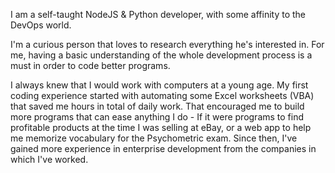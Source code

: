 I am a self-taught NodeJS & Python developer, with some affinity to the DevOps world.

I'm a curious person that loves to research everything he's interested in. For me, having a basic understanding of the whole development process is a must in order to code better programs.

I always knew that I would work with computers at a young age. My first coding experience started with automating some Excel worksheets (VBA) that saved me hours in total of daily work. That encouraged me to build more programs that can ease anything I do - If it were programs to find profitable products at the time I was selling at eBay, or a web app to help me memorize vocabulary for the Psychometric exam. Since then, I've gained more experience in enterprise development from the companies in which I've worked.
